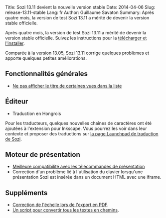Title: Sozi 13.11 devient la nouvelle version stable
Date: 2014-04-06
Slug: release-13.11-stable
Lang: fr
Author: Guillaume Savaton
Summary:
    Après quatre mois, la version de test Sozi 13.11 a mérité de devenir la version stable officielle.

Après quatre mois, la version de test Sozi 13.11 a mérité de devenir la version stable officielle.
Suivez les instructions pour la [télécharger et l'installer](|filename|/pages/en/install.md).

Comparée à la version 13.05, Sozi 13.11 corrige quelques problèmes et apporte quelques petites améliorations.

Fonctionnalités générales
-------------------------

* [Ne pas afficher le titre de certaines vues dans la liste](https://github.com/senshu/Sozi/issues/156)

Éditeur
-------

* Traduction en Hongrois

Pour les traducteurs, quelques nouvelles chaînes de caractères ont été ajoutées à l'extension pour Inkscape.
Vous pourrez les voir dans leur contexte et proposer des traductions
sur [la page Launchpad de traduction de Sozi](https://translations.launchpad.net/sozi).

Moteur de présentation
----------------------

* [Meilleure compatibilité avec les télécommandes de présentation](https://github.com/senshu/Sozi/issues/191)
* Correction d'un problème lié à l'utilisation du clavier lorsqu'une présentation Sozi est insérée dans un document HTML avec une iframe.

Suppléments
-----------

* [Correction de l'échelle lors de l'export en PDF](https://github.com/senshu/Sozi/issues/195).
* [Un script pour convertir tous les textes en chemins](https://github.com/senshu/Sozi/issues/129).

